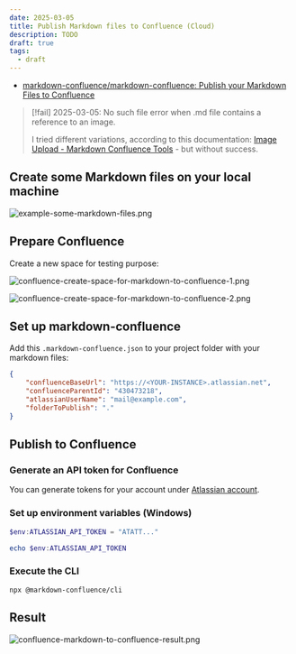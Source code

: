 ```yaml
---
date: 2025-03-05
title: Publish Markdown files to Confluence (Cloud)
description: TODO
draft: true
tags:
  - draft
---
```


- [markdown-confluence/markdown-confluence: Publish your Markdown Files to Confluence](https://github.com/markdown-confluence/markdown-confluence)

> [!fail] 2025-03-05: No such file error when .md file contains a reference to an image.
> 
> I tried different variations, according to this documentation: [Image Upload - Markdown Confluence Tools](https://markdown-confluence.com/features/image-upload.html) - but without success.

## Create some Markdown files on your local machine

![example-some-markdown-files.png](/images/example-some-markdown-files.png)

## Prepare Confluence

Create a new space for testing purpose:

![confluence-create-space-for-markdown-to-confluence-1.png](/images/confluence-create-space-for-markdown-to-confluence-1.png)

![confluence-create-space-for-markdown-to-confluence-2.png](/images/confluence-create-space-for-markdown-to-confluence-2.png)

## Set up markdown-confluence

Add this `.markdown-confluence.json` to your project folder with your markdown files:

```json
{
    "confluenceBaseUrl": "https://<YOUR-INSTANCE>.atlassian.net",
    "confluenceParentId": "430473218",
    "atlassianUserName": "mail@example.com",
    "folderToPublish": "."
}
```

## Publish to Confluence

### Generate an API token for Confluence

You can generate tokens for your account under [Atlassian account](https://id.atlassian.com/manage-profile/security/api-tokens).

### Set up environment variables (Windows)

```powershell
$env:ATLASSIAN_API_TOKEN = "ATATT..."
```

```powershell
echo $env:ATLASSIAN_API_TOKEN
```

### Execute the CLI

```shell
npx @markdown-confluence/cli
```

## Result

![confluence-markdown-to-confluence-result.png](/images/confluence-markdown-to-confluence-result.png)
